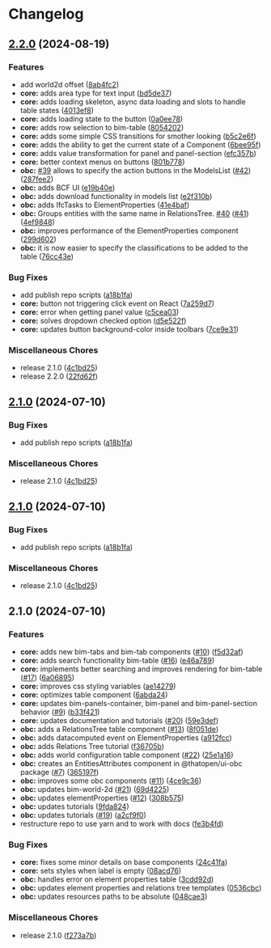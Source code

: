 # Changelog

## [2.2.0](https://github.com/ThatOpen/engine_ui-components/compare/v2.1.0...v2.2.0) (2024-08-19)


### Features

* add world2d offset ([8ab4fc2](https://github.com/ThatOpen/engine_ui-components/commit/8ab4fc27109ca2d3c6bf5486ebd52279c77766c0))
* **core:** adds area type for text input ([bd5de37](https://github.com/ThatOpen/engine_ui-components/commit/bd5de3769e2b711e05725c017a8e069f72d8ade2))
* **core:** adds loading skeleton, async data loading and slots to handle table states ([4013ef8](https://github.com/ThatOpen/engine_ui-components/commit/4013ef88b927a4ed99b8617c476dd71d74c8f4f3))
* **core:** adds loading state to the button ([0a0ee78](https://github.com/ThatOpen/engine_ui-components/commit/0a0ee78e6fbc1589ae4f46b1706e8967e9da699c))
* **core:** adds row selection to bim-table ([8054202](https://github.com/ThatOpen/engine_ui-components/commit/8054202008d1c10ac4a55b2a81b479ab71d7118f))
* **core:** adds some simple CSS transitions for smother looking ([b5c2e6f](https://github.com/ThatOpen/engine_ui-components/commit/b5c2e6f983107deba3d80caabdf4a147806db4c2))
* **core:** adds the ability to get the current state of a Component ([6bee95f](https://github.com/ThatOpen/engine_ui-components/commit/6bee95fbab1b9ffd68e138ac221832031a6aaa26))
* **core:** adds value transformation for panel and panel-section ([efc357b](https://github.com/ThatOpen/engine_ui-components/commit/efc357b60275b6df2f093913b65c8cacfed7f9b8))
* **core:** better context menus on buttons ([801b778](https://github.com/ThatOpen/engine_ui-components/commit/801b778f2bea8b8a5bd9ec7aba340cba08ce68e2))
* **obc:** [#39](https://github.com/ThatOpen/engine_ui-components/issues/39) allows to specify the action buttons in the ModelsList ([#42](https://github.com/ThatOpen/engine_ui-components/issues/42)) ([287fee2](https://github.com/ThatOpen/engine_ui-components/commit/287fee29e5970ef7c70308f9da92efd0c26e9618))
* **obc:** adds BCF UI ([e19b40e](https://github.com/ThatOpen/engine_ui-components/commit/e19b40e167441660ce098bb74fdf509689965229))
* **obc:** adds download functionality in models list ([e2f310b](https://github.com/ThatOpen/engine_ui-components/commit/e2f310b1295000d66817f5d79ee64fbdeafede32))
* **obc:** adds IfcTasks to ElementProperties ([41e4baf](https://github.com/ThatOpen/engine_ui-components/commit/41e4baff96c22c58d88cafa5cb96237abf4bc5dd))
* **obc:** Groups entities with the same name in RelationsTree. [#40](https://github.com/ThatOpen/engine_ui-components/issues/40) ([#41](https://github.com/ThatOpen/engine_ui-components/issues/41)) ([4ef9848](https://github.com/ThatOpen/engine_ui-components/commit/4ef9848dad57646143283318218243dcfee882d5))
* **obc:** improves performance of the ElementProperties component ([299d602](https://github.com/ThatOpen/engine_ui-components/commit/299d602854503e066c57321b2003c52fb4932589))
* **obc:** it is now easier to specify the classifications to be added to the table ([76cc43e](https://github.com/ThatOpen/engine_ui-components/commit/76cc43e760972cdd62cef2bb49e8638eb0208753))


### Bug Fixes

* add publish repo scripts ([a18b1fa](https://github.com/ThatOpen/engine_ui-components/commit/a18b1facf050746a9c95a788fc5c1cf75f0a797d))
* **core:** button not triggering click event on React ([7a259d7](https://github.com/ThatOpen/engine_ui-components/commit/7a259d7d52fe5f7d2629ee82ffa190706ca05926))
* **core:** error when getting panel value ([c5cea03](https://github.com/ThatOpen/engine_ui-components/commit/c5cea03c05ef4c36817801c451c4582946fe7810))
* **core:** solves dropdown checked option ([d5e522f](https://github.com/ThatOpen/engine_ui-components/commit/d5e522fcb6b996952d1095fb59d8e0124845705f))
* **core:** updates button background-color inside toolbars ([7ce9e31](https://github.com/ThatOpen/engine_ui-components/commit/7ce9e31f5429aa50bf8505ad636f7a582c4d4d25))


### Miscellaneous Chores

* release 2.1.0 ([4c1bd25](https://github.com/ThatOpen/engine_ui-components/commit/4c1bd251c7d7eadcca24f8aa666002ab29505f2b))
* release 2.2.0 ([22fd62f](https://github.com/ThatOpen/engine_ui-components/commit/22fd62fce4ce27586df8c5c61e11023d5f5ccb7d))

## [2.1.0](https://github.com/ThatOpen/engine_ui-components/compare/v2.1.0...v2.1.0) (2024-07-10)


### Bug Fixes

* add publish repo scripts ([a18b1fa](https://github.com/ThatOpen/engine_ui-components/commit/a18b1facf050746a9c95a788fc5c1cf75f0a797d))


### Miscellaneous Chores

* release 2.1.0 ([4c1bd25](https://github.com/ThatOpen/engine_ui-components/commit/4c1bd251c7d7eadcca24f8aa666002ab29505f2b))

## [2.1.0](https://github.com/ThatOpen/engine_ui-components/compare/v2.1.0...v2.1.0) (2024-07-10)


### Bug Fixes

* add publish repo scripts ([a18b1fa](https://github.com/ThatOpen/engine_ui-components/commit/a18b1facf050746a9c95a788fc5c1cf75f0a797d))


### Miscellaneous Chores

* release 2.1.0 ([4c1bd25](https://github.com/ThatOpen/engine_ui-components/commit/4c1bd251c7d7eadcca24f8aa666002ab29505f2b))

## 2.1.0 (2024-07-10)


### Features

* **core:** adds new bim-tabs and bim-tab components ([#10](https://github.com/ThatOpen/engine_ui-components/issues/10)) ([f5d32af](https://github.com/ThatOpen/engine_ui-components/commit/f5d32afb4598b5a5c48c03c2dbab5b51d5d36a9f))
* **core:** adds search functionality bim-table ([#16](https://github.com/ThatOpen/engine_ui-components/issues/16)) ([e46a789](https://github.com/ThatOpen/engine_ui-components/commit/e46a789644f53dcb25c11b6816741cfd0df2a82d))
* **core:** implements better searching and improves rendering for bim-table ([#17](https://github.com/ThatOpen/engine_ui-components/issues/17)) ([6a06895](https://github.com/ThatOpen/engine_ui-components/commit/6a06895326b9f1f7376bb180d11e4e6b39ea459a))
* **core:** improves css styling variables ([ae14279](https://github.com/ThatOpen/engine_ui-components/commit/ae142793d6bfbface4958e3099e8578b35f35fa5))
* **core:** optimizes table component ([6abda24](https://github.com/ThatOpen/engine_ui-components/commit/6abda243c165015bb053ee5ca0b93ddb5be07d6b))
* **core:** updates bim-panels-container, bim-panel and bim-panel-section behavior ([#9](https://github.com/ThatOpen/engine_ui-components/issues/9)) ([b33f421](https://github.com/ThatOpen/engine_ui-components/commit/b33f4214d6d7108dd4cce0b1150c3d25fa8b6171))
* **core:** updates documentation and tutorials ([#20](https://github.com/ThatOpen/engine_ui-components/issues/20)) ([59e3def](https://github.com/ThatOpen/engine_ui-components/commit/59e3def0bd14b015469c4d6456a60be6cc2cc8c9))
* **obc:** adds a RelationsTree table component ([#13](https://github.com/ThatOpen/engine_ui-components/issues/13)) ([8f051de](https://github.com/ThatOpen/engine_ui-components/commit/8f051de43818a90d14ea5c599576473b760d6463))
* **obc:** adds datacomputed event on ElementProperties ([a912fcc](https://github.com/ThatOpen/engine_ui-components/commit/a912fcc0a0c82042d12bdebd8a926ba81744a341))
* **obc:** adds Relations Tree tutorial ([f36705b](https://github.com/ThatOpen/engine_ui-components/commit/f36705ba351ebad93a4c33c1c42f7b5067458af4))
* **obc:** adds world configuration table component ([#22](https://github.com/ThatOpen/engine_ui-components/issues/22)) ([25e1a16](https://github.com/ThatOpen/engine_ui-components/commit/25e1a168792c0c93e6461c7bd649997566877c50))
* **obc:** creates an EntitiesAttributes component in @thatopen/ui-obc package ([#7](https://github.com/ThatOpen/engine_ui-components/issues/7)) ([365197f](https://github.com/ThatOpen/engine_ui-components/commit/365197fb9f709fdc1a79605453184cbda8688447))
* **obc:** improves some obc components ([#11](https://github.com/ThatOpen/engine_ui-components/issues/11)) ([4ce9c36](https://github.com/ThatOpen/engine_ui-components/commit/4ce9c36588c4f419f2463aea0289470a5b494a4b))
* **obc:** updates bim-world-2d ([#21](https://github.com/ThatOpen/engine_ui-components/issues/21)) ([69d4225](https://github.com/ThatOpen/engine_ui-components/commit/69d42250869d256bb4d955418498be67619c32ba))
* **obc:** updates elementProperties ([#12](https://github.com/ThatOpen/engine_ui-components/issues/12)) ([308b575](https://github.com/ThatOpen/engine_ui-components/commit/308b575ede60c7d6d7e35dc5e5552acc9a2632fb))
* **obc:** updates tutorials ([9fda824](https://github.com/ThatOpen/engine_ui-components/commit/9fda82457de51628637ba4d7c04603b6be165ab8))
* **obc:** updates tutorials ([#19](https://github.com/ThatOpen/engine_ui-components/issues/19)) ([a2cf9f0](https://github.com/ThatOpen/engine_ui-components/commit/a2cf9f07acc91505be81b360ecc916dd10d3e3cd))
* restructure repo to use yarn and to work with docs ([fe3b4fd](https://github.com/ThatOpen/engine_ui-components/commit/fe3b4fd793603a3a0b2b9bdceca08e53c60187c5))


### Bug Fixes

* **core:** fixes some minor details on base components ([24c41fa](https://github.com/ThatOpen/engine_ui-components/commit/24c41faa44fb349a487a0cf0b4632ffcea51bb43))
* **core:** sets styles when label is empty ([08acd76](https://github.com/ThatOpen/engine_ui-components/commit/08acd76e20584e7086107ed8fb8ab7eef3f8d5d9))
* **obc:** handles error on element properties table ([3cdd92d](https://github.com/ThatOpen/engine_ui-components/commit/3cdd92ddbdb72c245a564dfb9150efd742736fe4))
* **obc:** updates element properties and relations tree templates ([0536cbc](https://github.com/ThatOpen/engine_ui-components/commit/0536cbc88185919eeb0aaed86f3824d5482591e4))
* **obc:** updates resources paths to be absolute ([048cae3](https://github.com/ThatOpen/engine_ui-components/commit/048cae3fc3a93f35278aaab3937fa2caa8507c99))


### Miscellaneous Chores

* release 2.1.0 ([f273a7b](https://github.com/ThatOpen/engine_ui-components/commit/f273a7bc4536cf520f57f568e9a2613921b7f311))
